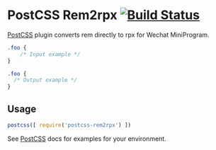 # PostCSS Rem2rpx [![Build Status][ci-img]][ci]

[PostCSS] plugin converts rem directly to rpx for Wechat MiniProgram.

[PostCSS]: https://github.com/postcss/postcss
[ci-img]:  https://travis-ci.org/oranzhang/postcss-rem2rpx.svg
[ci]:      https://travis-ci.org/oranzhang/postcss-rem2rpx

```css
.foo {
    /* Input example */
}
```

```css
.foo {
  /* Output example */
}
```

## Usage

```js
postcss([ require('postcss-rem2rpx') ])
```

See [PostCSS] docs for examples for your environment.

